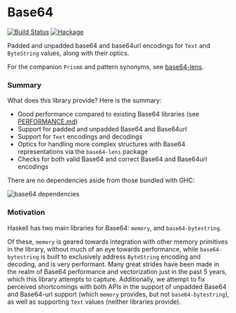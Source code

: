 # Base64

[![Build Status](https://travis-ci.com/emilypi/base64.svg?branch=master)](https://travis-ci.com/emilypi/base64)
[![Hackage](https://img.shields.io/hackage/v/base64.svg)](https://hackage.haskell.org/package/base64)

Padded and unpadded base64 and base64url encodings for `Text` and `ByteString` values, along with their optics.

For the companion `Prism`s and pattern synonyms, see [base64-lens](https://hackage.haskell.org/package/base64-lens).


### Summary

What does this library provide? Here is the summary:

- Good performance compared to existing Base64 libraries (see [PERFORMANCE.md](benchmarks/PERFORMANCE.md))
- Support for padded and unpadded Base64 and Base64url
- Support for `Text` encodings and decodings
- Optics for handling more complex structures with Base64 representations via the `base64-lens` package
- Checks for both valid Base64 and correct Base64 and Base64url encodings

There are no dependencies aside from those bundled with GHC:

![base64 dependencies](https://i.imgur.com/qynI5HM.png)

### Motivation

Haskell has two main libraries for Base64: `memory`, and `base64-bytestring`.

Of these, `memory` is geared towards integration with other memory primitives in the library, without much of an eye towards performance, while `base64-bytestring` is built to exclusively address `ByteString` encoding and decoding, and is very performant. Many great strides have been made in the realm of Base64 performance and vectorization just in the past 5 years, which this library attempts to capture. Additionally, we attempt to fix perceived shortcomings with both APIs in the support of unpadded Base64 and Base64-url support (which `memory` provides, but not `base64-bytestring`), as well as supporting `Text` values (neither libraries provide).
